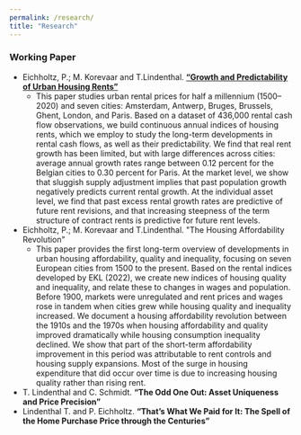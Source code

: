 ```yaml
---
permalink: /research/
title: "Research"
---
```


### Working Paper

* Eichholtz, P.; M. Korevaar and T.Lindenthal. <a class="external-link" href="https://papers.ssrn.com/sol3/papers.cfm?abstract_id=3418495" target="_self" title=""><span class="external-link">**“Growth and Predictability of Urban Housing Rents”**</span></a>
  - This paper studies urban rental prices for half a millennium (1500–2020) and seven cities: Amsterdam, Antwerp, Bruges, Brussels, Ghent, London, and Paris. Based on a dataset of 436,000 rental cash flow observations, we build continuous annual indices of housing rents, which we employ to study the long-term developments in rental cash flows, as well as their predictability. We find that real rent growth has been limited, but with large differences across cities: average annual growth rates range between 0.12 percent for the Belgian cities to 0.30 percent for Paris. At the market level, we show that sluggish supply adjustment implies that past population growth negatively predicts current rental growth. At the individual asset level, we find that past excess rental growth rates are predictive of future rent revisions, and that increasing steepness of the term structure of contract rents is predictive for future rent levels.
* Eichholtz, P.; M. Korevaar and T.Lindenthal. "The Housing Affordability Revolution"
	- This paper provides the first long-term overview of developments in urban housing affordability, quality and inequality, focusing on seven European cities from 1500 to the present. Based on the rental indices developed by EKL (2022), we create new indices of housing quality and inequality, and relate these to changes in wages and population. Before 1900, markets were unregulated and rent prices and wages rose in tandem when cities grew while housing quality and inequality increased. We document a housing affordability revolution between the 1910s and the 1970s when housing affordability and quality improved dramatically while housing consumption inequality declined. We show that part of the short-term affordability improvement in this period was attributable to rent controls and housing supply expansions. Most of the surge in housing expenditure that did occur over time is due to increasing housing quality rather than rising rent.
* T. Lindenthal and C. Schmidt. **&ldquo;The Odd One Out: Asset Uniqueness and Price Precision&rdquo;**
* Lindenthal T. and P. Eichholtz. **“That’s What We Paid for It: The Spell of the Home Purchase Price through the Centuries”**
